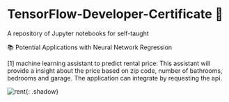 # TensorFlow-Developer-Certificate 🚀
A repository of Jupyter notebooks for self-taught

📚 Potential Applications with Neural Network Regression

[1] machine learning assistant to predict rental price:
This assistant will provide a insight about the price based on zip code, number of bathrooms, bedrooms and garage.
The application can integrate by requesting the api.

![rent](https://user-images.githubusercontent.com/54214498/125176466-f7ea9280-e1a9-11eb-8268-3155aeffdae3.png){: .shadow}
